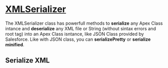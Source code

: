 # [**XMLSerializer**](https://github.com/JJLongoria/sf-xml-serializer)

The XMLSerializer class has powerfull methods to **serialize** any Apex Class intance and **deserialize** any XML file or String (without sintax errors and root tag) into an Apex Class isntance, like JSON Class provided by Salesforce. Like with JSON class, you can **serializePretty** or **serialize minified**.

## Serialize XML
